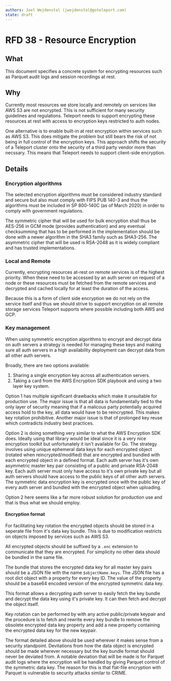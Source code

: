 ```yaml
---
authors: Joel Wejdenstal (jwejdenstal@goteleport.com)
state: draft
---
```


# RFD 38 - Resource Encryption

## What

This document specifies a concrete system for encrypting resources such as Parquet audit logs and session recordings at rest.

## Why

Currently most resources we store locally and remotely on services like AWS S3 are not encrypted. This is not sufficient for many security guidelines and regulations. Teleport needs to support encrypting these resources at rest with access to encryption keys restricted to auth nodes.

One alternative is to enable built-in at rest encryption within services such as AWS S3. This does mitigate the problem but still bears the risk of not being in full control of the encryption keys. This approach shifts the security of a Teleport cluster onto the security of a third party vendor more than necssary. This means that Teleport needs to support client-side encryption.

## Details

### Encryption algorithms

The selected encryption algorithms must be considered industry standard and secure but also must comply with FIPS PUB 140-3 and thus the algorithms must be included in SP 800-140C (as of March 2020) in order to comply with government regulations.

The symmetric cipher that will be used for bulk encryption shall thus be AES-256 in GCM mode (provides authentication) and any eventual checksumming that has to be performed in the implementation should be done with a newer algorithm in the SHA3 family such as SHA3-256.
The asymmetric cipher that will be used is RSA-2048 as it is widely compliant and has trusted implementations.

### Local and Remote

Currently, encrypting resources at-rest on remote services is of the highest priority.
When these need to be accessed by an auth server on request of a node or these resources must be fetched from the remote services and decrypted and cached locally for at least the duration of the access.

Because this is a form of client side encryption we do not rely on the service itself and thus we should strive to support encryption on all remote storage services Teleport supports where possible including both AWS and GCP.

### Key management

When using symmetric encryption algorithms to encrypt and decrypt data on auth servers a strategy is needed for managing these keys and making sure all auth servers in a high availability deployment can decrypt data from all other auth servers.

Broadly, there are two options available:

1. Sharing a single encryption key across all authentication servers.
2. Taking a card from the AWS Encryption SDK playbook and using a two layer key system.

Option 1 has multiple significant drawbacks which make it unsuitable for production use. The major issue is that all data is fundamentally tied to the only layer of security meaning that if a malicous party potentially acquired access hold to the key, all data would have to be reincrypted. This makes key rotation prohibitive. Another major issue is that of prolonged key reuse which contradicts industry best practices.

Option 2 is doing something very similar to what the AWS Encryption SDK does. Ideally using that library would be ideal since it is a very nice encryption toolkit but unfortunately it isn't available for Go. The strategy involves using unique ephemeral data keys for each encrypted object (rotated when reincrypted/modified) that are encrypted and bundled with each encrypted object in a defined format. Each auth server has it's own asymmetric master key pair consisting of a public and private RSA-2048 key. Each auth server must only have access to it's own private key but all auth servers should have access to the public keys of all other auth servers. The symmetric data encryption key is encrypted once with the public key of every auth server and bundled with the encrypted object when uploading.

Option 2 here seems like a far more robust solution for production use and that is thus what we should employ.

#### Encryption format

For facilitating key rotation the encrypted objects should be stored in a seperate file from it's data key bundle. This is due to modification restricts on objects imposed by services such as AWS S3.

All encrypted objects should be suffixed by a `.enc` extension to communicate that they are encrypted. For simplicity no other data should be bundled in the same file.

The bundle that stores the encrypted data key for all master key pairs should be a JSON file with the name `$objectName.keys`. The JSON file has a root dict object with a property for every key ID. The value of the property should be a base64 encoded version of the encrypted symmetric data key.

This format allows a decrypting auth server to easily fetch the key bundle and decrypt the data key using it's private key. It can then fetch and decrypt the object itself.

Key rotation can be performed by with any active public/private keypair and the procedure is to fetch and rewrite every key bundle to remove the obsolete encrypted data key property and add a new property containing the encrypted data key for the new keypair.

The format detailed above should be used wherever it makes sense from a security standpoint. Devitations from how the data object is encrypted should be made wherever necessary but the key bundle format should never be deviated from. A notable deviation that will be made is for Parquet audit logs where the encryption will be handled by giving Parquet control of the symmetric data key. The reason for this is that flat-file encryption with Parquet is vulnerable to security attacks similar to CRIME.
